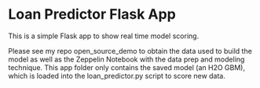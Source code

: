 # Loan Predictor Flask App

This is a simple Flask app to show real time model scoring.

Please see my repo open_source_demo to obtain the data used to build the model as well as the Zeppelin Notebook with the data prep and modeling technique. This app folder only contains the saved model (an H2O GBM), which is loaded into the loan_predictor.py script to score new data.
